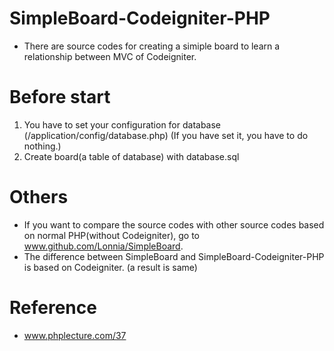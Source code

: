 # SimpleBoard-Codeigniter-PHP
- There are source codes for creating a simiple board to learn a relationship between MVC of Codeigniter.

# Before start
1. You have to set your configuration for database (/application/config/database.php)
(If you have set it, you have to do nothing.)
2. Create board(a table of database) with database.sql

# Others
- If you want to compare the source codes with other source codes based on normal PHP(without Codeigniter), go to www.github.com/Lonnia/SimpleBoard.
- The difference between SimpleBoard and SimpleBoard-Codeigniter-PHP is based on Codeigniter.
(a result is same)

# Reference
- www.phplecture.com/37
